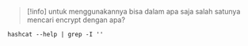 
>[!info] 
>untuk menggunakannya bisa dalam apa saja salah satunya mencari encrypt dengan apa?


```
hashcat --help | grep -I '' 
```

